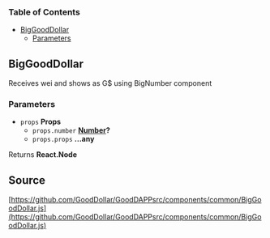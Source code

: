 <!-- Generated by documentation.js. Update this documentation by updating the source code. -->

### Table of Contents

-   [BigGoodDollar][1]
    -   [Parameters][2]

## BigGoodDollar

Receives wei and shows as G$ using BigNumber component

### Parameters

-   `props` **Props** 
    -   `props.number` **[Number][3]?** 
    -   `props.props` **...any** 

Returns **React.Node** 

[1]: #biggooddollar

[2]: #parameters

[3]: https://developer.mozilla.org/docs/Web/JavaScript/Reference/Global_Objects/Number
## Source
[https://github.com/GoodDollar/GoodDAPPsrc/components/common/BigGoodDollar.js](https://github.com/GoodDollar/GoodDAPPsrc/components/common/BigGoodDollar.js)

